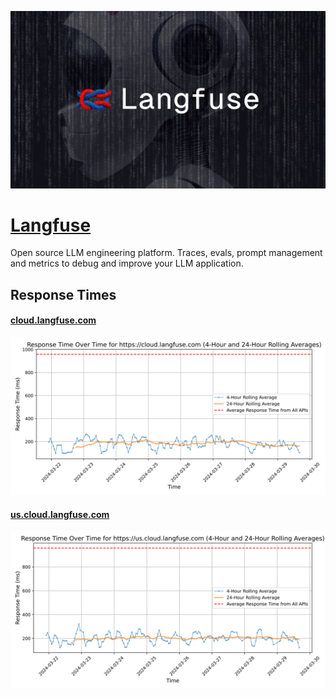 [![Visit Langfuse](imagePreview.png)](https://langfuse.com)

# [Langfuse](https://langfuse.com)

Open source LLM engineering platform. Traces, evals, prompt management and metrics to debug and improve your LLM application.

## Response Times

#### [cloud.langfuse.com](https://cloud.langfuse.com)

![cloud.langfuse.com](response-time-charts/636c6f75642e6c616e67667573652e636f6d.svg)
#### [us.cloud.langfuse.com](https://us.cloud.langfuse.com)

![us.cloud.langfuse.com](response-time-charts/75732e636c6f75642e6c616e67667573652e636f6d.svg)
